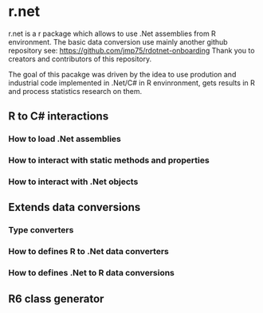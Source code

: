 # r.net
r.net is a r package which allows to use .Net assemblies from R environment.
The basic data conversion use mainly another github repository see: https://github.com/jmp75/rdotnet-onboarding
Thank you to creators and contributors of this repository.

The goal of this pacakge was driven by the idea to use prodution and industrial code implemented in .Net/C# in R envinronment, gets results in R and process statistics research on them.

## R to C# interactions

### How to load .Net assemblies

### How to interact with static methods and properties

### How to interact with .Net objects

## Extends data conversions

### Type converters

### How to defines R to .Net data converters

### How to defines .Net to R data conversions

## R6 class generator
